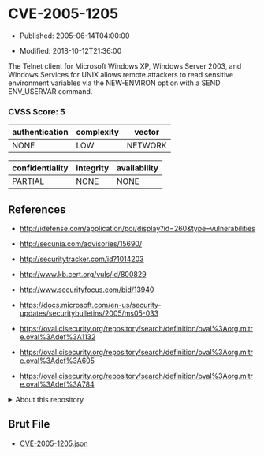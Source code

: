 # CVE-2005-1205

- Published: 2005-06-14T04:00:00

- Modified: 2018-10-12T21:36:00

The Telnet client for Microsoft Windows XP, Windows Server 2003, and Windows Services for UNIX allows remote attackers to read sensitive environment variables via the NEW-ENVIRON option with a SEND ENV_USERVAR command.

### CVSS Score: **5**

| authentication | complexity | vector |
| --- | --- | --- |
| NONE | LOW | NETWORK |

| confidentiality | integrity | availability |
| --- | --- | --- |
| PARTIAL | NONE | NONE |

## References

* http://idefense.com/application/poi/display?id=260&type=vulnerabilities

* http://secunia.com/advisories/15690/

* http://securitytracker.com/id?1014203

* http://www.kb.cert.org/vuls/id/800829

* http://www.securityfocus.com/bid/13940

* https://docs.microsoft.com/en-us/security-updates/securitybulletins/2005/ms05-033

* https://oval.cisecurity.org/repository/search/definition/oval%3Aorg.mitre.oval%3Adef%3A1132

* https://oval.cisecurity.org/repository/search/definition/oval%3Aorg.mitre.oval%3Adef%3A605

* https://oval.cisecurity.org/repository/search/definition/oval%3Aorg.mitre.oval%3Adef%3A784

<details>
<summary>About this repository</summary> 

  This repository is part of the project [Live Hack CVE](https://github.com/Live-Hack-CVE). Main website can be found [www.live-hack.org](https://www.live-hack.org) 
  
  Made by [Sn0wAlice](https://github.com/Sn0wAlice) for the people that care about security and need to have a feed of the latest CVEs. Hope you enjoy it, don't forget to star the repo and follow me on [Twitter](https://twitter.com/Sn0wAlice) and [Github](https://github.com/Sn0wAlice). And that is my [personnal website](https://www.alice-snow.me/)

  - [Home Page](https://github.com/Live-Hack-CVE)
  - [Framework](https://github.com/Live-Hack-CVE/cve-framework)
  - [CVE database](https://github.com/Live-Hack-CVE/full_database)
  - [Changelog](https://github.com/Live-Hack-CVE/Changelog)
</details>

## Brut File

* [CVE-2005-1205.json](https://raw.githubusercontent.com/Live-Hack-CVE/full_database/main/cves/2005/CVE-2005-1205.json)

